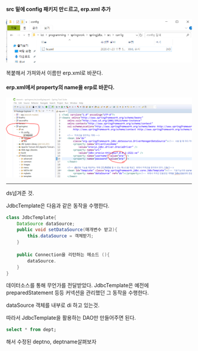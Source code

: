 #### src 밑에 config 패키지 만ㄷ르고, erp.xml 추가

![image-20200130154932091](images/image-20200130154932091.png)

복붙해서 가져와서 이름만 erp.xml로 바꾼다.

#### erp.xml에서 property의 name을 erp로 바꾼다.

![image-20200130155041076](images/image-20200130155041076.png)



---

ds넘겨준 것. 

JdbcTemplate은 다음과 같은 동작을 수행한다. 

```java
class JdbcTemplate{
    DataSource dataSource;
    public void setDataSource(매개변수 받고){
        this.dataSource = 객체받기;
    }
    
    public Connection을 리턴하는 메소드 (){
        dataSource.
    }
}
```

데이터소스를 통해 무언가를 전달받았다. 
JdbcTemplate은 예전에 preparedStatement 등등 커넥션을 관리했던 그 동작을 수행한다. 

dataSource 객체를 내부로 di 하고 있는것.

따라서 JdbcTemplate을 활용하는 DAO만 만들어주면 된다. 



```sql
select * from dept;
```

해서 수정된 deptno, deptname살펴보자